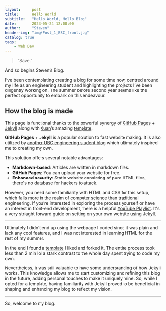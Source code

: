 ```yaml
---
layout:     post
title:      Hello World
subtitle:   "Hello World, Hello Blog"
date:       2023-05-24 12:00:00
author:     "Steven"
header-img: "img/Post_1_ESC_front.jpg"
catalog: true
tags:
    - Web Dev
---
```


> “Save.”  

And so begins Steven’s Blog.

I’ve been contemplating creating a blog for some time now, centred around my life as an engineering student and highlighting the projects I’ve been diligently working on.  The summer before second year seems like the perfect opportunity to embark on this endeavour. 

## How the blog is made
This page is functional thanks to the powerful synergy of  [GitHub Pages](https://pages.github.com/) + [Jekyll](http://jekyllrb.com/) along with [Xuan](https://github.com/huxpro)’s amazing [template](https://github.com/Huxpro/huxpro.github.io). 

**GitHub Pages** + **Jekyll** is a popular solution to fast website making. It is also utilized by [another UBC engineering student blog](https://cindyxmiao.github.io/blog/) which ultimately inspired me to creating my own.  

This solution offers several notable advantages:
* **Markdown-based**: Articles are written in markdown files.
* **GitHub Pages**: You can upload your website for free.
* **Enhanced security**: Static website consisting of pure HTML files, there's no database for hackers to attack. 

However, you need some familiarity with HTML and CSS for this setup, which falls more in the realm of computer science than traditional engineering. If you’re interested in exploring the process yourself or have an interest in front-end development, there is a helpful [YouTube Playlist](https://youtube.com/playlist?list=PLLAZ4kZ9dFpOPV5C5Ay0pHaa0RJFhcmcB). It's a very striaght forward guide on setting on your own website using Jekyll. 
- - - -

Ultimately I didn’t end up using the webpage I coded since it was plain and lack any cool features, and I was not interested in learning HTML for the rest of my summer.

In the end I found a [template](https://github.com/Huxpro/huxpro.github.io) I liked and forked it. The entire process took less than 2 min lol a stark contrast to the whole day spent trying to code my own. 

Nevertheless, it was still valuable to have some understanding of how Jekyll works. This knowledge allows me to start customizing and refining this blog in the future, adding personal touches to make it uniquely mine. So, while I opted for a template, having familiarity with Jekyll proved to be beneficial in shaping and enhancing my blog to reflect my vision.
- - - -
So, welcome to my blog.


